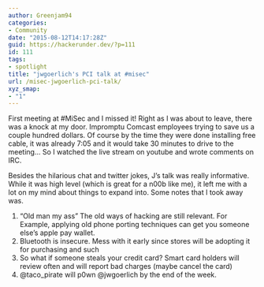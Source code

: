 ```yaml
---
author: Greenjam94
categories:
- Community
date: "2015-08-12T14:17:28Z"
guid: https://hackerunder.dev/?p=111
id: 111
tags:
- spotlight
title: "jwgoerlich's PCI talk at #misec"
url: /misec-jwgoerlich-pci-talk/
xyz_smap:
- "1"
---
```


First meeting at #MiSec and I missed it! Right as I was about to leave, there was a knock at my door. Impromptu Comcast employees trying to save us a couple hundred dollars. Of course by the time they were done installing free cable, it was already 7:05 and it would take 30 minutes to drive to the meeting… So I watched the live stream on youtube and wrote comments on IRC.

Besides the hilarious chat and twitter jokes, J’s talk was really informative. While it was high level (which is great for a n00b like me), it left me with a lot on my mind about things to expand into. Some notes that I took away was.

1. “Old man my ass” The old ways of hacking are still relevant. For Example, applying old phone porting techniques can get you someone else’s apple pay wallet.
2. Bluetooth is insecure. Mess with it early since stores will be adopting it for purchasing and such
3. So what if someone steals your credit card? Smart card holders will review often and will report bad charges (maybe cancel the card)
4. @taco\_pirate will p0wn @jwgoerlich by the end of the week.